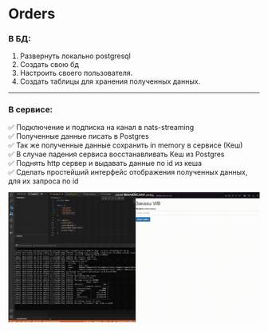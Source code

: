# Orders
### В БД: 
1. Развернуть локально postgresql
2. Создать свою бд
3. Настроить своего пользователя. 
4. Создать таблицы для хранения полученных данных.
____
### В сервисе:
:white_check_mark: Подключение и подписка на канал в nats-streaming\
:white_check_mark: Полученные данные писать в Postgres\
:white_check_mark: Так же полученные данные сохранить in memory в сервисе (Кеш)\
:white_check_mark: В случае падения сервиса восстанавливать Кеш из Postgres\
:white_check_mark: Поднять http сервер и выдавать данные по id из кеша\
:white_check_mark: Сделать простейший интерфейс отображения полученных данных, для
их запроса по id

![video](https://raw.githubusercontent.com/AlexSergo/Orders/main/video.gif)
